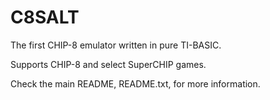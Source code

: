 # C8SALT
The first CHIP-8 emulator written in pure TI-BASIC.

Supports CHIP-8 and select SuperCHIP games.

Check the main README, README.txt, for more information.
